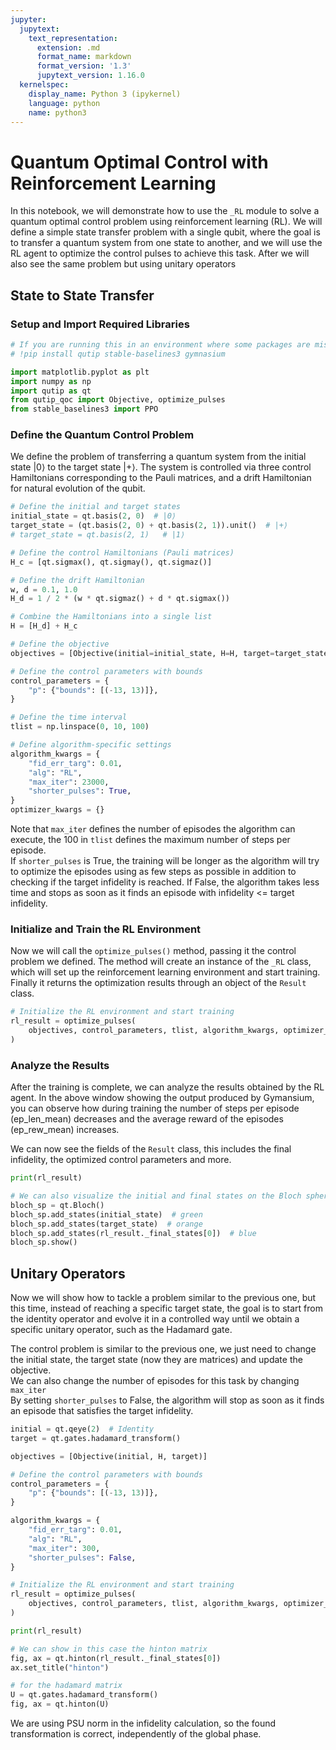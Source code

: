 ```yaml
---
jupyter:
  jupytext:
    text_representation:
      extension: .md
      format_name: markdown
      format_version: '1.3'
      jupytext_version: 1.16.0
  kernelspec:
    display_name: Python 3 (ipykernel)
    language: python
    name: python3
---
```


# Quantum Optimal Control with Reinforcement Learning

In this notebook, we will demonstrate how to use the `_RL` module to solve a quantum optimal control problem using reinforcement learning (RL). We will define a simple state transfer problem with a single qubit, where the goal is to transfer a quantum system from one state to another, and we will use the RL agent to optimize the control pulses to achieve this task.
After we will also see the same problem but using unitary operators


## State to State Transfer




### Setup and Import Required Libraries

```python
# If you are running this in an environment where some packages are missing, use this cell to install them:
# !pip install qutip stable-baselines3 gymnasium

import matplotlib.pyplot as plt
import numpy as np
import qutip as qt
from qutip_qoc import Objective, optimize_pulses
from stable_baselines3 import PPO
```

### Define the Quantum Control Problem


We define the problem of transferring a quantum system from the initial state |0⟩ to the target state |+⟩. The system is controlled via three control Hamiltonians corresponding to the Pauli matrices, and a drift Hamiltonian for natural evolution of the qubit.

```python
# Define the initial and target states
initial_state = qt.basis(2, 0)  # |0⟩
target_state = (qt.basis(2, 0) + qt.basis(2, 1)).unit()  # |+⟩
# target_state = qt.basis(2, 1)   # |1⟩

# Define the control Hamiltonians (Pauli matrices)
H_c = [qt.sigmax(), qt.sigmay(), qt.sigmaz()]

# Define the drift Hamiltonian
w, d = 0.1, 1.0
H_d = 1 / 2 * (w * qt.sigmaz() + d * qt.sigmax())

# Combine the Hamiltonians into a single list
H = [H_d] + H_c

# Define the objective
objectives = [Objective(initial=initial_state, H=H, target=target_state)]

# Define the control parameters with bounds
control_parameters = {
    "p": {"bounds": [(-13, 13)]},
}

# Define the time interval
tlist = np.linspace(0, 10, 100)

# Define algorithm-specific settings
algorithm_kwargs = {
    "fid_err_targ": 0.01,
    "alg": "RL",
    "max_iter": 23000,
    "shorter_pulses": True,
}
optimizer_kwargs = {}
```

Note that `max_iter` defines the number of episodes the algorithm can execute, the 100 in `tlist` defines the maximum number of steps per episode.  
If `shorter_pulses` is True, the training will be longer as the algorithm will try to optimize the episodes using as few steps as possible in addition to checking if the target infidelity is reached.
If False, the algorithm takes less time and stops as soon as it finds an episode with infidelity <= target infidelity.


### Initialize and Train the RL Environment


Now we will call the `optimize_pulses()` method, passing it the control problem we defined.
The method will create an instance of the `_RL` class, which will set up the reinforcement learning environment and start training.
Finally it returns the optimization results through an object of the `Result` class.

```python
# Initialize the RL environment and start training
rl_result = optimize_pulses(
    objectives, control_parameters, tlist, algorithm_kwargs, optimizer_kwargs
)
```

### Analyze the Results


After the training is complete, we can analyze the results obtained by the RL agent. 
In the above window showing the output produced by Gymansium, you can observe how during training the number of steps per episode (ep_len_mean) decreases and the average reward of the episodes (ep_rew_mean) increases.


We can now see the fields of the `Result` class, this includes the final infidelity, the optimized control parameters and more.

```python
print(rl_result)
```

```python
# We can also visualize the initial and final states on the Bloch sphere
bloch_sp = qt.Bloch()
bloch_sp.add_states(initial_state)  # green
bloch_sp.add_states(target_state)  # orange
bloch_sp.add_states(rl_result._final_states[0])  # blue
bloch_sp.show()
```

## Unitary Operators

Now we will show how to tackle a problem similar to the previous one, but this time, instead of reaching a specific target state, the goal is to start from the identity operator and evolve it in a controlled way until we obtain a specific unitary operator, such as the Hadamard gate.


The control problem is similar to the previous one, we just need to change the initial state, the target state (now they are matrices) and update the objective.  
We can also change the number of episodes for this task by changing `max_iter`  
By setting `shorter_pulses` to False, the algorithm will stop as soon as it finds an episode that satisfies the target infidelity.

```python
initial = qt.qeye(2)  # Identity
target = qt.gates.hadamard_transform()

objectives = [Objective(initial, H, target)]

# Define the control parameters with bounds
control_parameters = {
    "p": {"bounds": [(-13, 13)]},
}

algorithm_kwargs = {
    "fid_err_targ": 0.01,
    "alg": "RL",
    "max_iter": 300,
    "shorter_pulses": False,
}
```

```python
# Initialize the RL environment and start training
rl_result = optimize_pulses(
    objectives, control_parameters, tlist, algorithm_kwargs, optimizer_kwargs
)
```

```python
print(rl_result)
```

```python
# We can show in this case the hinton matrix
fig, ax = qt.hinton(rl_result._final_states[0])
ax.set_title("hinton")
```

```python
# for the hadamard matrix
U = qt.gates.hadamard_transform()
fig, ax = qt.hinton(U)
```

We are using PSU norm in the infidelity calculation, so the found transformation is correct, independently of the global phase.

```python

```
